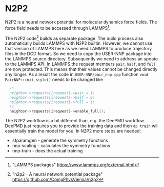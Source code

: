 # N2P2

N2P2 is a neural network potential for molecular dynamics force fields.
The force field needs to be accessed through LAMMPS[^1].

The N2P2 code[^2] builds as separate package. The build process also 
automatically builds LAMMPS with N2P2 builtin. However, we cannot use
that version of LAMMPS here as we need LAMMPS to produce trajectory files
in the DCD format. So we need to copy the USER-NNP package into the LAMMPS
source directory. Subsequently we need to address an update to the LAMMPS
API. In LAMMPS the request members `pair`, `half`, and `full` are now protected.
This means that their values cannot be changed directly any longer. As a result 
the code in `USER-NNP/pair_nnp.cpp` function `void PairNNP::init_style()`
needs to be changed like
```C++
  /*
  neighbor->requests[irequest]->pair = 1;
  neighbor->requests[irequest]->half = 0;
  neighbor->requests[irequest]->full = 1;
  */
  neighbor->requests[irequest]->enable_full();
```
The N2P2 workflow is a bit different than, e.g. the DeePMD workflow. DeePMD
just requires you to provide the training data and then `dp train` will 
essentially train the model for you. In N2P2 more steps are needed:

- sfparamgen  - generate the symmetry functions
- nnp-scaling - calculates the symmetry functions
- nnp-train   - does the actual training

[^1]: "LAMMPS packages" https://www.lammps.org/external.html
[^2]: "n2p2 - A neural network potential package" https://github.com/CompPhysVienna/n2p2
